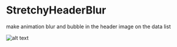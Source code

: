 # StretchyHeaderBlur

make animation blur and bubble in the header image on the data list

![alt text](https://github.com/sdik007/StretchyHeaderBlur/blob/master/Stretchyheader/Assets.xcassets/testingImage.imageset/testingImage.png)
       

